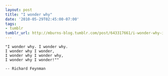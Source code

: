 ```yaml
---
layout: post
title: "I wonder why"
date: '2010-05-29T02:45:00-07:00'
tags:
- tumblr
tumblr_url: http://mburns-blog.tumblr.com/post/643317661/i-wonder-why-i-wonder-why-i-wonder-why-i
---
```


    "I wonder why. I wonder why.
    I wonder why I wonder,
    I wonder why I wonder why,
    I wonder why I wonder!""
    
    -- Richard Feynman
